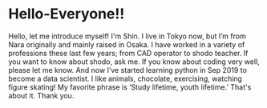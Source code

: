 # Hello-Everyone!!

Hello, let me introduce myself! 
I'm Shin.
I live in Tokyo now, but I’m from Nara originally and mainly raised in Osaka.
I have worked in a variety of professions these last few years; from  CAD operator to shodo teacher. 
If you want to know about shodo, ask me.
If you know about coding very well, please let me know.
And now I’ve started learning python in Sep 2019 to become a data scientist.
I like animals, chocolate, exercising, watching figure skating!
My favorite phrase is ‘Study lifetime, youth lifetime.’
That's about it. Thank you.
